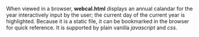 When viewed in a browser, **webcal.html** displays an annual calandar for the year interactively input by the user; the current day of the current year is highlighted.
Because it is a static file, it can be bookmarked in the browser for quick reference.
It is supported by plain vanilla *javascript* and *css*.
